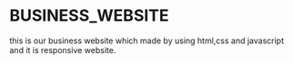# BUSINESS_WEBSITE
this is our business website which made by using html,css and javascript and it is responsive website.
